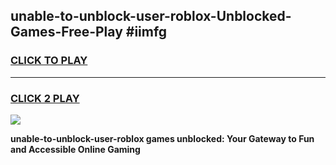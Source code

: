 
## unable-to-unblock-user-roblox-Unblocked-Games-Free-Play #iimfg
<h3>
<a href="https://us.freeplayer.one?title=unable-to-unblock-user-roblox&ref=9M">CLICK TO PLAY</a></h3>
<hr>

<h3>
<a href="https://us.freeplayer.one?title=unable-to-unblock-user-roblox&ref=9M">CLICK 2 PLAY</a>
  
</h3>

<a href="https://us.freeplayer.one?title=unable-to-unblock-user-roblox&ref=9M"><img src="https://clearcache.store/games.png"></a>


**unable-to-unblock-user-roblox games unblocked: Your Gateway to Fun and Accessible Online Gaming**
